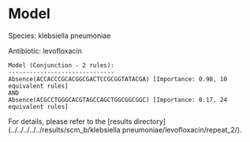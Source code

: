 
# Model

Species: klebsiella pneumoniae

Antibiotic: levofloxacin

```
Model (Conjunction - 2 rules):
------------------------------
Absence(ACCACCCGCACGGCGACTCCGCGGTATACGA) [Importance: 0.98, 10 equivalent rules]
AND
Absence(ACGCCTGGGCACGTAGCCAGCTGGCGGCGGC) [Importance: 0.17, 24 equivalent rules]

```

For details, please refer to the [results directory](../../../../../results/scm_b/klebsiella pneumoniae/levofloxacin/repeat_2/).


